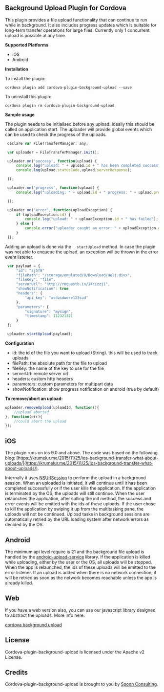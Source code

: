 
## Background Upload Plugin for Cordova

This plugin provides a file upload functionality that can continue to run while in background. It also includes progress updates which is suitable for long-term transfer operations for large files. Currently only 1 concurrent upload is possible at any time.

**Supported Platforms**
- iOS
- Android


**Installation**

To install the plugin:

```
cordova plugin add cordova-plugin-background-upload --save
```

To uninstall this plugin:
```
cordova plugin rm cordova-plugin-background-upload
```

**Sample usage**

The plugin needs to be initialised before any upload. Ideally this should be called on application start. The uploader will provide global events which can be used to check the progress of the uploads.
```javascript
 declare var FileTransferManager: any;

 var uploader = FileTransferManager.init();

 uploader.on('success', function(upload) {
     console.log("upload: " + upload.id + " has been completed successfully");
     console.log(upload.statusCode,upload.serverResponse);

 });

 uploader.on('progress', function(upload) {
     console.log("uploading: " + upload.id + " progress: " + upload.progress + "%");

 });

 uploader.on('error', function(uploadException) {
     if (uploadException.id) {
         console.log("upload: " + uploadException.id + " has failed");
     } else {
         console.error("uploader caught an error: " + uploadException.error);
     }
 });

```
Adding an upload is done via the ``` 
startUpload``` 
method. In case the plugin was not able to enqueue the upload, an exception will be thrown in the error event listener.
```javascript
 var payload = {
     "id": "sj5f9"
     "filePath": "/storage/emulated/0/Download/Heli.divx",
     "fileKey": "file",
     "serverUrl": "http://requestb.in/14cizzj1",
     "showNotification": true
     "headers": {
         "api_key": "asdasdwere123sad"
     },
     "parameters": {
         "signature": "mysign",
         "timestamp": 112321321
     }
 };

 uploader.startUpload(payload);
```
**Configuration** 
 * id: the id of the file you want to upload (String). this will be used to track uploads
 * filePath: the absolute path for the file to upload 
 * fileKey: the name of the key to use for the file
 * serverUrl: remote server url
 * headers: custom http headers
 * parameters: custom parameters for multipart data
 * showNotification: show progress notification on android (true by default)

**To remove/abort an upload:** 
```javascript
uploader.removeUpload(uploadId, function(){
    //upload aborted
}, function(err){
    //could abort the upload
});
```

 ## iOS
The plugin runs on ios 9.0 and above. The code was based on the following blog:
 [https://krumelur.me/2015/11/25/ios-background-transfer-what-about-uploads/](https://krumelur.me/2015/11/25/ios-background-transfer-what-about-uploads/).

 Internally it uses [NSUrlSession](https://developer.apple.com/library/content/documentation/Cocoa/Conceptual/URLLoadingSystem/Articles/UsingNSURLSession.html#//apple_ref/doc/uid/TP40013509-SW44) to perform the upload in a background session. When an uploaded is initiated, it will continue until it has been completed successfully or if the user kills the application. If the application is terminated by the OS, the uploads will still continue. When the user relaunches the application, after calling the init method, the success and error events will be emitted with the ids of these uploads. If the user chose to kill the application by swiping it up from the multitasking pane, the uploads will not be continued. Upload tasks in background sessions are automatically retried by the URL loading system after network errors as decided by the OS.

## Android
The minimum api level require is 21 and the background file upload is handled by the [android-upload-service](https://github.com/gotev/android-upload-service) library. If the application is killed while uploading, either by the user or the OS, all uploads will be stopped. When the app is relaunched, the ids of these uploads will be emitted to the error listener. If an upload is added when there is no network connection, it will be retried as soon as the network becomes reachable unless the app is already killed.

## Web
If you have a web version also, you can use our javascript library designed to abstract the uploads. More info here:

[cordova background upload](https://github.com/spoonconsulting/cordova-background-upload)


## License
Cordova-plugin-background-upload is licensed under the Apache v2 License.

## Credits
Cordova-plugin-background-upload is brought to you by [Spoon Consulting](http://www.spoonconsulting.com/).
